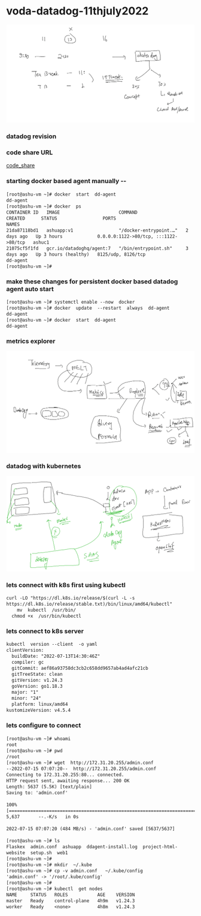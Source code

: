 # voda-datadog-11thjuly2022

<img src="plan.png">

### datadog revision 

### code share URL 

[code_share](https://codeshare.io/X8XK8E)

### starting docker based agent manually --

```
[root@ashu-vm ~]# docker  start  dd-agent 
dd-agent
[root@ashu-vm ~]# docker  ps
CONTAINER ID   IMAGE                      COMMAND                  CREATED      STATUS                 PORTS                                   NAMES
21da87118bd1   ashuapp:v1                 "/docker-entrypoint.…"   2 days ago   Up 3 hours             0.0.0.0:1122->80/tcp, :::1122->80/tcp   ashuc1
21075cf5f1fd   gcr.io/datadoghq/agent:7   "/bin/entrypoint.sh"     3 days ago   Up 3 hours (healthy)   8125/udp, 8126/tcp                      dd-agent
[root@ashu-vm ~]# 

```

### make these changes for persistent docker based datadog agent auto start

```
[root@ashu-vm ~]# systemctl enable --now  docker 
[root@ashu-vm ~]# docker  update  --restart  always  dd-agent 
dd-agent
[root@ashu-vm ~]# docker  start  dd-agent  
dd-agent
```

### metrics explorer 

<img src="mt.png">

### datadog with kubernetes 

<img src="k8s.png">

### lets connect with k8s first using kubectl 

```
curl -LO "https://dl.k8s.io/release/$(curl -L -s https://dl.k8s.io/release/stable.txt)/bin/linux/amd64/kubectl"
 	mv  kubectl  /usr/bin/
  chmod +x  /usr/bin/kubectl 
```
### lets connect to k8s server 

```
kubectl  version --client  -o yaml 
clientVersion:
  buildDate: "2022-07-13T14:30:46Z"
  compiler: gc
  gitCommit: aef86a93758dc3cb2c658dd9657ab4ad4afc21cb
  gitTreeState: clean
  gitVersion: v1.24.3
  goVersion: go1.18.3
  major: "1"
  minor: "24"
  platform: linux/amd64
kustomizeVersion: v4.5.4

```


### lets configure to connect 

```
[root@ashu-vm ~]# whoami
root
[root@ashu-vm ~]# pwd
/root
[root@ashu-vm ~]# wget  http://172.31.20.255/admin.conf 
--2022-07-15 07:07:20--  http://172.31.20.255/admin.conf
Connecting to 172.31.20.255:80... connected.
HTTP request sent, awaiting response... 200 OK
Length: 5637 (5.5K) [text/plain]
Saving to: 'admin.conf'

100%[===============================================================================>] 5,637       --.-K/s   in 0s      

2022-07-15 07:07:20 (484 MB/s) - 'admin.conf' saved [5637/5637]

[root@ashu-vm ~]# ls
Flaskex  admin.conf  ashuapp  ddagent-install.log  project-html-website  setup.sh  web1
[root@ashu-vm ~]# 
[root@ashu-vm ~]# mkdir  ~/.kube 
[root@ashu-vm ~]# cp -v admin.conf   ~/.kube/config  
'admin.conf' -> '/root/.kube/config'
[root@ashu-vm ~]# 
[root@ashu-vm ~]# kubectl  get nodes
NAME     STATUS   ROLES           AGE    VERSION
master   Ready    control-plane   4h9m   v1.24.3
worker   Ready    <none>          4h8m   v1.24.3
```



